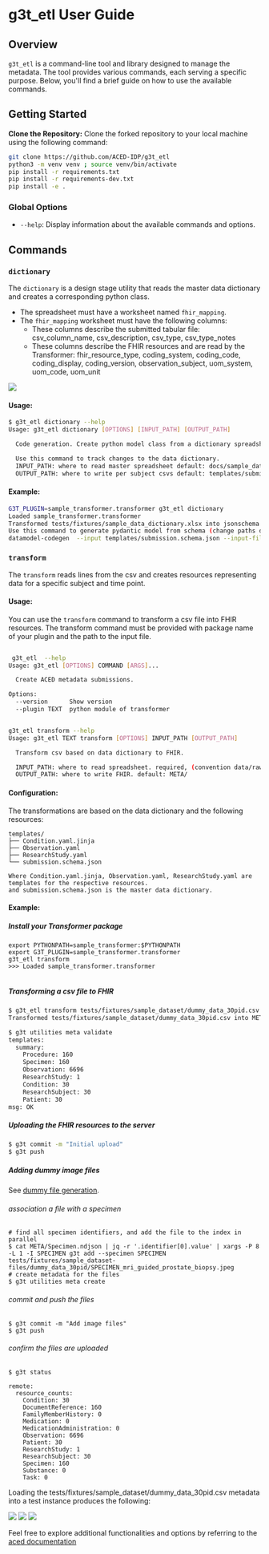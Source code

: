 # g3t_etl User Guide

## Overview

`g3t_etl` is a command-line tool and library designed to manage the metadata. The tool provides various commands, each serving a specific purpose. Below, you'll find a brief guide on how to use the available commands.

## Getting Started


**Clone the Repository:** Clone the forked repository to your local machine using the following command:

```bash
git clone https://github.com/ACED-IDP/g3t_etl
python3 -m venv venv ; source venv/bin/activate
pip install -r requirements.txt
pip install -r requirements-dev.txt
pip install -e .
```

### Global Options

- `--help`: Display information about the available commands and options.

## Commands

### `dictionary`

The `dictionary` is a design stage utility that reads the master data dictionary and creates a corresponding python class.

* The spreadsheet must have a worksheet named `fhir_mapping`.
* The `fhir_mapping` worksheet must have the following columns:
  * These columns describe the submitted tabular file: csv_column_name, csv_description, csv_type, csv_type_notes
  * These columns describe the FHIR resources and are read by the Transformer: fhir_resource_type, coding_system, coding_code, coding_display, coding_version, observation_subject, uom_system, uom_code, uom_unit


![](docs/fhir_mapping_dictionary.png)

#### Usage:

```bash
$ g3t_etl dictionary --help
Usage: g3t_etl dictionary [OPTIONS] [INPUT_PATH] [OUTPUT_PATH]

  Code generation. Create python model class from a dictionary spreadsheet.

  Use this command to track changes to the data dictionary.
  INPUT_PATH: where to read master spreadsheet default: docs/sample_data_dictionary.xlsx
  OUTPUT_PATH: where to write per subject csvs default: templates/submission.schema.json


```

#### Example:

```bash
G3T_PLUGIN=sample_transformer.transformer g3t_etl dictionary
Loaded sample_transformer.transformer
Transformed tests/fixtures/sample_data_dictionary.xlsx into jsonschema file in templates/submission.schema.json
Use this command to generate pydantic model from schema (change paths depending on your environment):
datamodel-codegen  --input templates/submission.schema.json --input-file-type jsonschema  --output sample_transformer/submission.py --field-extra-keys json_schema_extra
```


### `transform`

The `transform` reads lines from the csv and creates resources representing data for a specific subject and time point.

#### Usage:

You can use the `transform` command to transform a csv file into FHIR resources.
The transform command must be provided with package name of your plugin and the path to the input file.


```bash

 g3t_etl  --help
Usage: g3t_etl [OPTIONS] COMMAND [ARGS]...

  Create ACED metadata submissions.

Options:
  --version      Show version
  --plugin TEXT  python module of transformer


g3t_etl transform --help
Usage: g3t_etl TEXT transform [OPTIONS] INPUT_PATH [OUTPUT_PATH]

  Transform csv based on data dictionary to FHIR.

  INPUT_PATH: where to read spreadsheet. required, (convention data/raw/XXXX.xlsx)
  OUTPUT_PATH: where to write FHIR. default: META/


```

#### Configuration:

The transformations are based on the data dictionary and the following resources:

```shell
templates/
├── Condition.yaml.jinja
├── Observation.yaml
├── ResearchStudy.yaml
└── submission.schema.json

Where Condition.yaml.jinja, Observation.yaml, ResearchStudy.yaml are templates for the respective resources.
and submission.schema.json is the master data dictionary.
```



#### Example:

##### Install your Transformer package
```shell
export PYTHONPATH=sample_transformer:$PYTHONPATH
export G3T_PLUGIN=sample_transformer.transformer
g3t_etl transform
>>> Loaded sample_transformer.transformer


```

##### Transforming a csv file to FHIR

```bash
$ g3t_etl transform tests/fixtures/sample_dataset/dummy_data_30pid.csv
Transformed tests/fixtures/sample_dataset/dummy_data_30pid.csv into META

$ g3t utilities meta validate
templates:
  summary:
    Procedure: 160
    Specimen: 160
    Observation: 6696
    ResearchStudy: 1
    Condition: 30
    ResearchSubject: 30
    Patient: 30
msg: OK

```

##### Uploading the FHIR resources to the server

```bash
$ g3t commit -m "Initial upload"
$ g3t push

```

##### Adding dummy image files

See [dummy file generation](tests/fixtures/sample_dataset-files/README.md).

###### association a file with a specimen
```shell
# find all specimen identifiers, and add the file to the index in parallel
$ cat META/Specimen.ndjson | jq -r '.identifier[0].value' | xargs -P 8 -L 1 -I SPECIMEN g3t add --specimen SPECIMEN tests/fixtures/sample_dataset-files/dummy_data_30pid/SPECIMEN_mri_guided_prostate_biopsy.jpeg
# create metadata for the files
$ g3t utilities meta create
```

###### commit and push the files
```shell
$ g3t commit -m "Add image files"
$ g3t push
```

###### confirm the files are uploaded
```shell
$ g3t status

remote:
  resource_counts:
    Condition: 30
    DocumentReference: 160
    FamilyMemberHistory: 0
    Medication: 0
    MedicationAdministration: 0
    Observation: 6696
    Patient: 30
    ResearchStudy: 1
    ResearchSubject: 30
    Specimen: 160
    Substance: 0
    Task: 0

```


Loading the tests/fixtures/sample_dataset/dummy_data_30pid.csv metadata into a test instance produces the following:

![](docs/patient-explorer.png)
![](docs/observation-explorer.png)
![](docs/files-explorer.png)

Feel free to explore additional functionalities and options by referring to the [aced documentation](https://aced-idp.github.io/)
